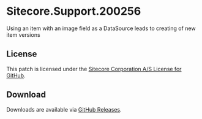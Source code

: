 # Sitecore.Support.200256
Using an item with an image field as a DataSource leads to creating of new item versions

## License  
This patch is licensed under the [Sitecore Corporation A/S License for GitHub](https://github.com/sitecoresupport/Sitecore.Support.200256/blob/master/LICENSE).  

## Download  
Downloads are available via [GitHub Releases](https://github.com/sitecoresupport/Sitecore.Support.200256/releases).  
